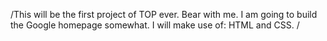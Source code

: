 /This will be the first project of TOP ever. Bear with me. I am going to build the Google homepage somewhat. I will make use of: HTML and CSS. /